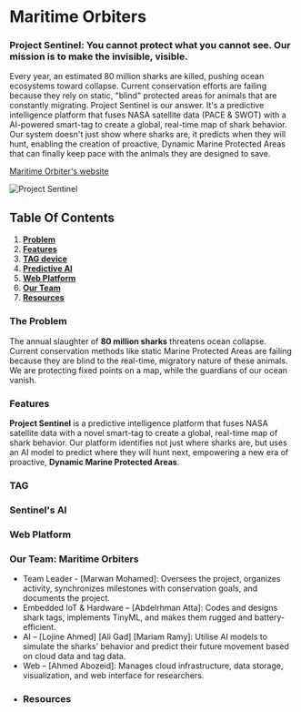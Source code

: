# Maritime Orbiters
### Project Sentinel: You cannot protect what you cannot see. Our mission is to make the invisible, visible.
Every year, an estimated 80 million sharks are killed, pushing ocean ecosystems toward collapse. Current conservation efforts are failing because they rely on static, "blind" protected areas for animals that are constantly migrating.
Project Sentinel is our answer. It's a predictive intelligence platform that fuses NASA satellite data (PACE & SWOT) with a AI-powered smart-tag to create a global, real-time map of shark behavior. Our system doesn't just show where sharks are, it predicts when they will hunt, enabling the creation of proactive, Dynamic Marine Protected Areas that can finally keep pace with the animals they are designed to save.

[Maritime Orbiter's website](https://your-url-goes-here.com) 

![Project Sentinel](https://private-user-images.githubusercontent.com/228541521/497375413-644e673c-5866-483b-8124-4045efb4ec17.png?jwt=eyJ0eXAiOiJKV1QiLCJhbGciOiJIUzI1NiJ9.eyJpc3MiOiJnaXRodWIuY29tIiwiYXVkIjoicmF3LmdpdGh1YnVzZXJjb250ZW50LmNvbSIsImtleSI6ImtleTUiLCJleHAiOjE3NTk1Mzk1MTIsIm5iZiI6MTc1OTUzOTIxMiwicGF0aCI6Ii8yMjg1NDE1MjEvNDk3Mzc1NDEzLTY0NGU2NzNjLTU4NjYtNDgzYi04MTI0LTQwNDVlZmI0ZWMxNy5wbmc_WC1BbXotQWxnb3JpdGhtPUFXUzQtSE1BQy1TSEEyNTYmWC1BbXotQ3JlZGVudGlhbD1BS0lBVkNPRFlMU0E1M1BRSzRaQSUyRjIwMjUxMDA0JTJGdXMtZWFzdC0xJTJGczMlMkZhd3M0X3JlcXVlc3QmWC1BbXotRGF0ZT0yMDI1MTAwNFQwMDUzMzJaJlgtQW16LUV4cGlyZXM9MzAwJlgtQW16LVNpZ25hdHVyZT00ZTAwNDBlMWFjNGI5YmRhYzg0YjNlMDRhMjZmMTMwYzIzNjA3MzMzNjQ5NGVjN2E0NDQ2OTZmNzI5MDhjZTE5JlgtQW16LVNpZ25lZEhlYWRlcnM9aG9zdCJ9.14qFVvkvae4-vSm3a3cUEV8Ep0Wbj04cxTT0X5mL0fo)

## Table Of Contents
1. [**Problem**](#the-problem)
2. [**Features**](#features)
3. [**TAG device**](#tag)
4. [**Predictive AI**](#sentinels-ai)
5. [**Web Platform**](#web-platform)
6. [**Our Team**](#our-team-maritime-orbiters)
7. [**Resources**](#resources)
### The Problem
The annual slaughter of **80 million sharks** threatens ocean collapse. Current conservation methods like static Marine Protected Areas are failing because they are blind to the real-time, migratory nature of these animals. We are protecting fixed points on a map, while the guardians of our ocean vanish.
### Features
**Project Sentinel** is a predictive intelligence platform that fuses NASA satellite data with a novel smart-tag to create a global, real-time map of shark behavior. Our platform identifies not just where sharks are, but uses an AI model to predict where they will hunt next, empowering a new era of proactive, **Dynamic Marine Protected Areas**.
### TAG
### Sentinel's AI
### Web Platform
### Our Team: Maritime Orbiters
* Team Leader - [Marwan Mohamed]: Oversees the project, organizes activity, synchronizes milestones with conservation goals, and documents the project.
* Embedded IoT & Hardware – [Abdelrhman Atta]: Codes and designs shark tags, implements TinyML, and makes them rugged and battery-efficient.
* AI – [Lojine Ahmed] [Ali Gad] [Mariam Ramy]: Utilise AI models to simulate the sharks' behavior and predict their future movement based on cloud data and tag data.
* Web – [Ahmed Abozeid]: Manages cloud infrastructure, data storage, visualization, and web interface for researchers.
* ### Resources
